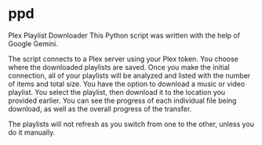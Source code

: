 # ppd
Plex Playlist Downloader
This Python script was written with the help of Google Gemini.

The script connects to a Plex server using your Plex token.  You choose where the downloaded playlists are saved.
Once you make the initial connection, all of your playlists will be analyzed and listed with the number of items and total size.
You have the option to download a music or video playlist.  You select the playlist, then download it to the location you provided earlier.
You can see the progress of each individual file being download, as well as the overall progress of the transfer.

The playlists will not refresh as you switch from one to the other, unless you do it manually.
